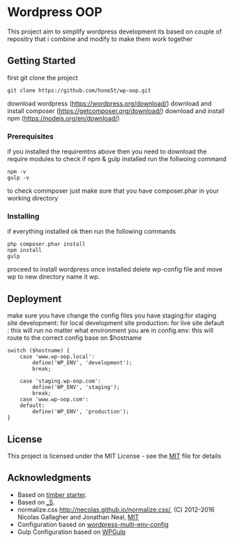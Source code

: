 # Wordpress OOP 

This project aim to simplify wordpress development its based on couple 
of repositry that i combine and modify to make them work together


## Getting Started

first git clone the project
```
git clone https://github.com/hone5t/wp-oop.git
```
download wordpress (https://wordpress.org/download/)
download and install composer (https://getcomposer.org/download/)
download and install npm (https://nodejs.org/en/download/)

### Prerequisites
if you installed the requiremtns above then you need to download the require
modules
to check if npm & gulp installed run the follwoing command
```
npm -v
gulp -v
```
to check commposer just make sure that you have composer.phar in your working directory


### Installing
if everything installed ok then run the following commands
```
php composer.phar install
npm install
gulp
```
proceed to install wordpress once installed delete wp-config file and move wp to new directory name it wp.


## Deployment

make sure you have change the config files you have 
staging:for staging site
development: for local development site
production: for live site
default : this will run no matter what environment you are in
config.env: this will route to the correct config base on $hostname
```
switch ($hostname) {
    case 'www.wp-oop.local':
        define('WP_ENV', 'development');
        break;
    
    case 'staging.wp-oop.com':
        define('WP_ENV', 'staging');
        break;
    case 'www.wp-oop.com':
    default: 
        define('WP_ENV', 'production');
}
```


## License

This project is licensed under the MIT License - see the [MIT](http://opensource.org/licenses/MIT) file for details


## Acknowledgments

* Based on [timber starter](https://github.com/timber/starter-theme).
* Based on [_S](http://underscores.me/).
* normalize.css http://necolas.github.io/normalize.css/, (C) 2012-2016 Nicolas Gallagher and Jonathan Neal, [MIT](http://opensource.org/licenses/MIT)
* Configuration based on [wordpress-multi-env-config](https://github.com/studio24/wordpress-multi-env-config.git)
* Gulp Configuration based on [WPGulp](https://github.com/ahmadawais/WPGulp)

